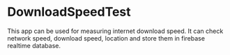 # DownloadSpeedTest
This app can be used for measuring internet download speed.
It can check network speed, download speed, location and store them in firebase realtime database.
